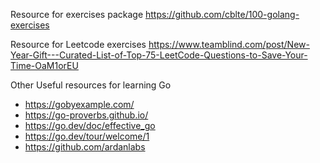 Resource for exercises package
https://github.com/cblte/100-golang-exercises

Resource for Leetcode exercises
https://www.teamblind.com/post/New-Year-Gift---Curated-List-of-Top-75-LeetCode-Questions-to-Save-Your-Time-OaM1orEU


Other Useful resources for learning Go

- https://gobyexample.com/
- https://go-proverbs.github.io/
- https://go.dev/doc/effective_go
- https://go.dev/tour/welcome/1
- https://github.com/ardanlabs